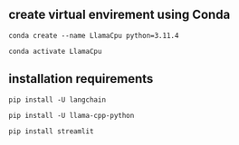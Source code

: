 ## create virtual envirement using Conda

```conda create --name LlamaCpu python=3.11.4```<br>

```conda activate LlamaCpu```

## installation requirements

```pip install -U langchain```<br>

```pip install -U llama-cpp-python``` <br>

```pip install streamlit```
